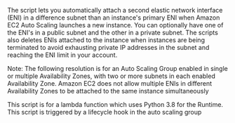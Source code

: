 The script lets you automatically attach a second elastic network interface (ENI) in a difference subnet than an instance's primary ENI when Amazon EC2 Auto Scaling launches a new instance. 
You can optionally have one of the ENI's in a public subnet and the other in a private subnet. The scripts also deletes ENIs attached to the instance when instances are being terminated to avoid exhausting private IP addresses in the subnet and reaching the ENI limit in your account.

Note: The following resolution is for an Auto Scaling Group enabled in single or multiple Availability Zones, with two or more subnets in each enabled Availability Zone.  Amazon EC2 does not allow multiple ENIs in different Availability Zones to be attached to the same instance simultaneously 

This script is for a lambda function which uses Python 3.8 for the Runtime. This script is triggered by a lifecycle hook in the auto scaling group
